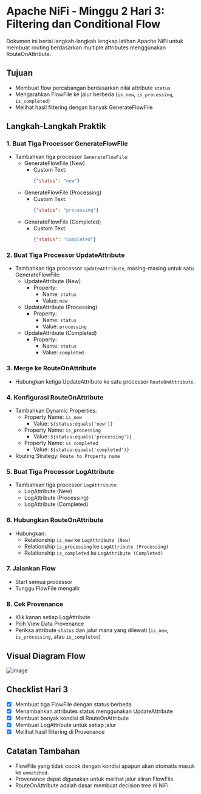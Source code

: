 # Apache NiFi - Minggu 2 Hari 3: Filtering dan Conditional Flow

Dokumen ini berisi langkah-langkah lengkap latihan Apache NiFi untuk membuat routing berdasarkan multiple attributes menggunakan RouteOnAttribute.

## Tujuan

- Membuat flow percabangan berdasarkan nilai attribute `status`
- Mengarahkan FlowFile ke jalur berbeda (`is_new`, `is_processing`, `is_completed`)
- Melihat hasil filtering dengan banyak GenerateFlowFile

## Langkah-Langkah Praktik

### 1. Buat Tiga Processor GenerateFlowFile

- Tambahkan tiga processor `GenerateFlowFile`:
  - GenerateFlowFile (New)
    - Custom Text:
      ```json
      {"status": "new"}
      ```
  - GenerateFlowFile (Processing)
    - Custom Text:
      ```json
      {"status": "processing"}
      ```
  - GenerateFlowFile (Completed)
    - Custom Text:
      ```json
      {"status": "completed"}
      ```

### 2. Buat Tiga Processor UpdateAttribute

- Tambahkan tiga processor `UpdateAttribute`, masing-masing untuk satu GenerateFlowFile:
  - UpdateAttribute (New)
    - Property:
      - Name: `status`
      - Value: `new`
  - UpdateAttribute (Processing)
    - Property:
      - Name: `status`
      - Value: `processing`
  - UpdateAttribute (Completed)
    - Property:
      - Name: `status`
      - Value: `completed`

### 3. Merge ke RouteOnAttribute

- Hubungkan ketiga UpdateAttribute ke satu processor `RouteOnAttribute`.

### 4. Konfigurasi RouteOnAttribute

- Tambahkan Dynamic Properties:
  - Property Name: `is_new`
    - Value: `${status:equals('new')}`
  - Property Name: `is_processing`
    - Value: `${status:equals('processing')}`
  - Property Name: `is_completed`
    - Value: `${status:equals('completed')}`
- Routing Strategy: `Route to Property name`

### 5. Buat Tiga Processor LogAttribute

- Tambahkan tiga processor `LogAttribute`:
  - LogAttribute (New)
  - LogAttribute (Processing)
  - LogAttribute (Completed)

### 6. Hubungkan RouteOnAttribute

- Hubungkan:
  - Relationship `is_new` ke `LogAttribute (New)`
  - Relationship `is_processing` ke `LogAttribute (Processing)`
  - Relationship `is_completed` ke `LogAttribute (Completed)`

### 7. Jalankan Flow

- Start semua processor
- Tunggu FlowFile mengalir

### 8. Cek Provenance

- Klik kanan setiap LogAttribute
- Pilih View Data Provenance
- Periksa attribute `status` dan jalur mana yang dilewati (`is_new`, `is_processing`, atau `is_completed`)

## Visual Diagram Flow

![image](https://github.com/user-attachments/assets/0588bee4-802e-49f4-bd13-6a8c53aa5c27)











## Checklist Hari 3

- [x] Membuat tiga FlowFile dengan status berbeda
- [x] Menambahkan attributes status menggunakan UpdateAttribute
- [x] Membuat banyak kondisi di RouteOnAttribute
- [x] Membuat LogAttribute untuk setiap jalur
- [x] Melihat hasil filtering di Provenance

## Catatan Tambahan

- FlowFile yang tidak cocok dengan kondisi apapun akan otomatis masuk ke `unmatched`.
- Provenance dapat digunakan untuk melihat jalur aliran FlowFile.
- RouteOnAttribute adalah dasar membuat decision tree di NiFi.

